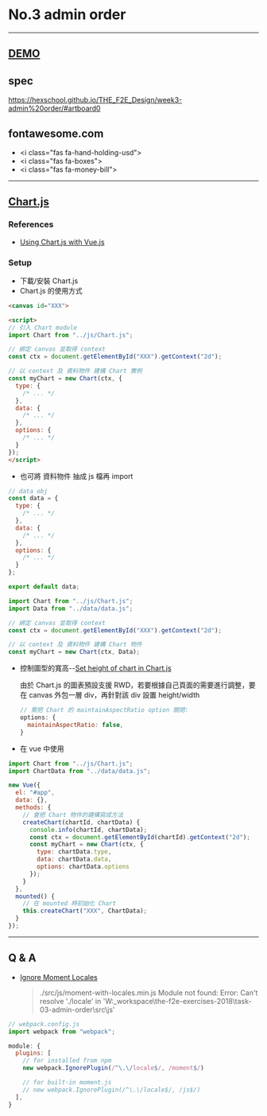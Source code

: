 # No.3 admin order

---

## [DEMO](https://koliu.github.io/f2e-9-weeks-challenge-03-admin-order/dist/)

## spec

https://hexschool.github.io/THE_F2E_Design/week3-admin%20order/#artboard0

## fontawesome.com

- \<i class="fas fa-hand-holding-usd"></i>
- \<i class="fas fa-boxes"></i>
- \<i class="fas fa-money-bill"></i>

---

## [Chart.js](https://www.chartjs.org/)

### References

- [Using Chart.js with Vue.js](https://alligator.io/vuejs/vue-chart-js/)

### Setup

- 下載/安裝 Chart.js
- Chart.js 的使用方式

```html
<canvas id="XXX">

<script>
// 引入 Chart module
import Chart from "../js/Chart.js";

// 綁定 canvas 並取得 context
const ctx = document.getElementById("XXX").getContext("2d");

// 以 context 及 資料物件 建構 Chart 實例
const myChart = new Chart(ctx, {
  type: {
    /* ... */
  },
  data: {
    /* ... */
  },
  options: {
    /* ... */
  }
});
</script>
```

- 也可將 資料物件 抽成 js 檔再 import

```js
// data obj
const data = {
  type: {
    /* ... */
  },
  data: {
    /* ... */
  },
  options: {
    /* ... */
  }
};

export default data;
```

```js
import Chart from "../js/Chart.js";
import Data from "../data/data.js";

// 綁定 canvas 並取得 context
const ctx = document.getElementById("XXX").getContext("2d");

// 以 context 及 資料物件 建構 Chart 物件
const myChart = new Chart(ctx, Data);
```

- 控制圖型的寬高--[Set height of chart in Chart.js](https://stackoverflow.com/a/43658507)

  由於 Chart.js 的圖表預設支援 RWD，若要根據自己頁面的需要進行調整，要在 canvas 外包一層 div，再針對該 div 設置 height/width

  ```js
  // 需把 Chart 的 maintainAspectRatio option 關閉:
  options: {
    maintainAspectRatio: false,
  }
  ```

- 在 vue 中使用

```js
import Chart from "../js/Chart.js";
import ChartData from "../data/data.js";

new Vue({
  el: "#app",
  data: {},
  methods: {
    // 會把 Chart 物件的建構寫成方法
    createChart(chartId, chartData) {
      console.info(chartId, chartData);
      const ctx = document.getElementById(chartId).getContext("2d");
      const myChart = new Chart(ctx, {
        type: chartData.type,
        data: chartData.data,
        options: chartData.options
      });
    }
  },
  mounted() {
    // 在 mounted 時初始化 Chart
    this.createChart("XXX", ChartData);
  }
});
```

---

## Q & A

- [Ignore Moment Locales](https://webpack.js.org/plugins/ignore-plugin/#ignore-moment-locales)
  > ./src/js/moment-with-locales.min.js Module not found: Error: Can't resolve './locale' in 'W:\_workspace\the-f2e-exercises-2018\task-03-admin-order\src\js'

```js
// webpack.config.js
import webpack from "webpack";

module: {
  plugins: [
    // for installed from npm
    new webpack.IgnorePlugin(/^\.\/locale$/, /moment$/)

    // for built-in moment.js
    // new webpack.IgnorePlugin(/^\.\/locale$/, /js$/)
  ],
}
```
